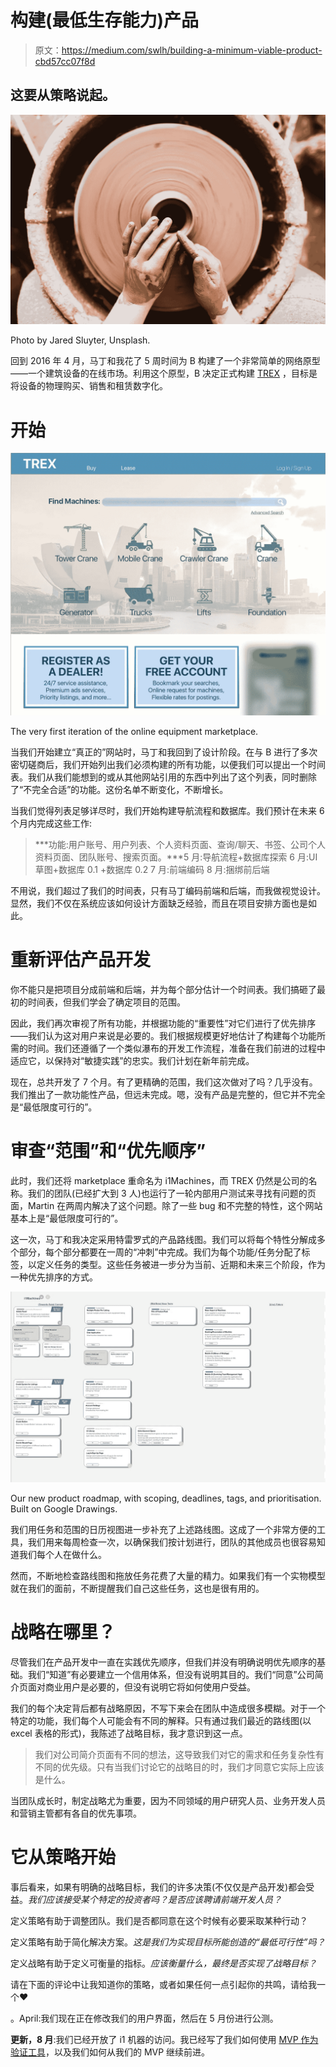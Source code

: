 # 构建(最低生存能力)产品

> 原文：<https://medium.com/swlh/building-a-minimum-viable-product-cbd57cc07f8d>

## 这要从策略说起。

![](img/547ce30ff289b3dac02e3e3c74d5e24a.png)

Photo by Jared Sluyter, Unsplash.

回到 2016 年 4 月，马丁和我花了 5 周时间为 B 构建了一个非常简单的网络原型——一个建筑设备的在线市场。利用这个原型，B 决定正式构建 [TREX](https://blog.i1machines.com/what-is-trex-650fdaf0c91a) ，目标是将设备的物理购买、销售和租赁数字化。

# 开始

![](img/4f629f1dffe2dbf016d0bce5b4dda765.png)

The very first iteration of the online equipment marketplace.

当我们开始建立“真正的”网站时，马丁和我回到了设计阶段。在与 B 进行了多次密切磋商后，我们开始列出我们必须构建的所有功能，以便我们可以提出一个时间表。我们从我们能想到的或从其他网站引用的东西中列出了这个列表，同时删除了“不完全合适”的功能。这份名单不断变化，不断增长。

当我们觉得列表足够详尽时，我们开始构建导航流程和数据库。我们预计在未来 6 个月内完成这些工作:

> ***功能:用户账号、用户列表、个人资料页面、查询/聊天、书签、公司个人资料页面、团队账号、搜索页面。***5 月:导航流程+数据库探索
> 6 月:UI 草图+数据库 0.1 +数据库 0.2
> 7 月:前端编码
> 8 月:捆绑前后端

不用说，我们超过了我们的时间表，只有马丁编码前端和后端，而我做视觉设计。显然，我们不仅在系统应该如何设计方面缺乏经验，而且在项目安排方面也是如此。

# 重新评估产品开发

你不能只是把项目分成前端和后端，并为每个部分估计一个时间表。我们搞砸了最初的时间表，但我们学会了确定项目的范围。

因此，我们再次审视了所有功能，并根据功能的“重要性”对它们进行了优先排序——我们认为这对用户来说是必要的。我们根据规模更好地估计了构建每个功能所需的时间。我们还遵循了一个类似瀑布的开发工作流程，准备在我们前进的过程中适应它，以保持对“敏捷实践”的忠实。我们计划在新年前完成。

现在，总共开发了 7 个月。有了更精确的范围，我们这次做对了吗？几乎没有。我们推出了一款功能性产品，但远未完成。嗯，没有产品是完整的，但它并不完全是“最低限度可行的”。

# 审查“范围”和“优先顺序”

此时，我们还将 marketplace 重命名为 i1Machines，而 TREX 仍然是公司的名称。我们的团队(已经扩大到 3 人)也运行了一轮内部用户测试来寻找有问题的页面，Martin 在两周内解决了这个问题。除了一些 bug 和不完整的特性，这个网站基本上是“最低限度可行的”。

这一次，马丁和我决定采用特雷罗式的产品路线图。我们可以将每个特性分解成多个部分，每个部分都要在一周的“冲刺”中完成。我们为每个功能/任务分配了标签，以定义任务的类型。这些任务被进一步分为当前、近期和未来三个阶段，作为一种优先排序的方式。

![](img/826593874709233837d318657e4bea69.png)

Our new product roadmap, with scoping, deadlines, tags, and prioritisation. Built on Google Drawings.

我们用任务和范围的日历视图进一步补充了上述路线图。这成了一个非常方便的工具，我们用来每周检查一次，以确保我们按计划进行，团队的其他成员也很容易知道我们每个人在做什么。

然而，不断地检查路线图和拖放任务花费了大量的精力。如果我们有一个实物模型就在我们的面前，不断提醒我们自己这些任务，这也是很有用的。

# 战略在哪里？

尽管我们在产品开发中一直在实践优先顺序，但我们并没有明确说明优先顺序的基础。我们“知道”有必要建立一个信用体系，但没有说明其目的。我们“同意”公司简介页面对商业用户是必要的，但没有说明它将如何使用户受益。

我们的每个决定背后都有战略原因，不写下来会在团队中造成很多模糊。对于一个特定的功能，我们每个人可能会有不同的解释。只有通过我们最近的路线图(以 excel 表格的形式)，我陈述了战略目标，我才意识到这一点。

> 我们对公司简介页面有不同的想法，这导致我们对它的需求和任务复杂性有不同的优先级。只有当我们讨论它的战略目的时，我们才同意它实际上应该是什么。

当团队成长时，制定战略尤为重要，因为不同领域的用户研究人员、业务开发人员和营销主管都有各自的优先事项。

# 它从策略开始

事后看来，如果有明确的战略目标，我们的许多决策(不仅仅是产品开发)都会受益。*我们应该接受某个特定的投资者吗？是否应该聘请前端开发人员？*

定义策略有助于调整团队。我们是否都同意在这个时候有必要采取某种行动？

定义策略有助于简化解决方案。*这是我们为实现目标所能创造的“最低可行性”吗？*

定义战略有助于定义可衡量的指标。*应该衡量什么，最终是否实现了战略目标？*

请在下面的评论中让我知道你的策略，或者如果任何一点引起你的共鸣，请给我一个❤

。April:我们现在正在修改我们的用户界面，然后在 5 月份进行公测。

**更新，8 月**:我们已经开放了 i1 机器的访问。我已经写了我们如何使用 [MVP 作为验证工具](/@zhihannn/so-you-think-your-mvp-is-the-solution-c06eef1ff298)，以及我们如何从我们的 MVP 继续前进。